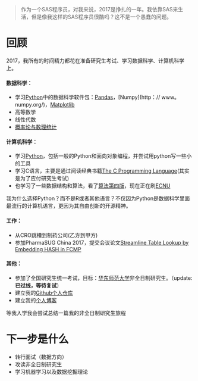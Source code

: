 > 作为一个SAS程序员，对我来说，2017是挣扎的一年。我依靠SAS来生活，但是像我这样的SAS程序员很酷吗？这不是一个愚蠢的问题。


# 回顾
2017，我所有的时间精力都花在准备研究生考试、学习数据科学、计算机科学上。

#### 数据科学：
* 学习[Python](https://www.python.org/)中的数据科学软件包：[Pandas](https://pandas.pydata.org/)，[Numpy](http：// www。 numpy.org/)，[Matplotlib](https://matplotlib.org/)
* 高等数学
* 线性代数
* [概率论与数理统计](https://book.douban.com/subject/2285151/)

#### 计算机科学：
* 学习[Python](https://www.python.org/)，包括一般的Python和面向对象编程，并尝试用python写一些小的工具
* 学习C语言，主要是通过阅读经典书籍[The C Programming Language](https://book.douban.com/subject/1236999/)(其实是为了应付研究生考试)
* 也学习了一些数据结构和算法，看了[算法第四版](https://book.douban.com/subject/19952400/)，现在正在刷[ECNU](http://acm.ecnu.edu.cn/problem/)

我为什么选择Python？而不是R或者其他语言？不仅因为Python是数据科学里面最流行的计算机语言，更因为其自由创新的开源精神。

#### 工作：
* 从CRO跳槽到制药公司(乙方到甲方)
* 参加PharmaSUG China 2017，提交会议论文[Streamline Table Lookup by Embedding HASH in FCMP](http://www.lexjansen.com/pharmasug-cn/2017/AD/PharmaSUG-China-2017-AD02.pdf)

#### 其他：
* 参加了全国研究生统一考试，目标：[华东师范大学](http://www.ecnu.edu.cn/)非全日制研究生。（update: **已过线，等待复试**）
* 建立我的[Github个人仓库](https://github.com/77QingLiu)
* 建立我的[个人博客](http://77qingliu.com/)

等我入学我会尝试总结一篇我的非全日制研究生旅程

# 下一步是什么
* 转行面试（数据方向）
* 攻读非全日制研究生
* 学习机器学习以及数据挖掘理论
